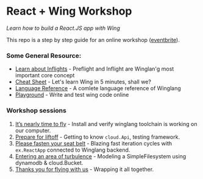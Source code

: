 # React + Wing Workshop

_Learn how to build a React.JS app with Wing_

This repo is a step by step guide for an online workshop ([eventbrite](https://www.eventbrite.com/e/winglang-react-workshop-tickets-754616256537)).


### Some General Resource:

- [Learn about Inflights](https://www.winglang.io/docs/concepts/inflights) - Preflight and Inflight are Winglan'g most important core concept
- [Cheat Sheet](./cheatsheet.md) - Let's learn Wing in 5 minutes, shall we?
- [Language Reference](https://www.winglang.io/docs/language-reference) - A comlete language reference of Winglang
- [Playground](https://www.winglang.io/play/) - Write and test wing code online


### Workshop sessions

1. [It’s nearly time to fly](./01-setup.md) - Install and verify winglang toolchain is working on our computer.
2. [Prepare for liftoff](./02-api.md) - Getting to know `cloud.Api`, testing framework.
3. [Please fasten your seat belt](./03-react.md) - Blazing fast iteration cycles with `ex.ReactApp` connected to Winglang backend.
4. [Entering an area of turbulence](./04-db.md) - Modeling a SimpleFilesystem using dynamodb & cloud.Bucket.
5. [Thanks you for flying with us](./05-wrap.md) - Wrapping it all together.
